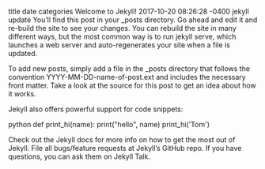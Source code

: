 title	date	categories
Welcome to Jekyll!
2017-10-20 08:26:28 -0400
jekyll update
You’ll find this post in your _posts directory. Go ahead and edit it and re-build the site to see your changes. You can rebuild the site in many different ways, but the most common way is to run jekyll serve, which launches a web server and auto-regenerates your site when a file is updated.

To add new posts, simply add a file in the _posts directory that follows the convention YYYY-MM-DD-name-of-post.ext and includes the necessary front matter. Take a look at the source for this post to get an idea about how it works.

Jekyll also offers powerful support for code snippets:

​python def print_hi(name): print("hello", name) print_hi('Tom') ​

Check out the Jekyll docs for more info on how to get the most out of Jekyll. File all bugs/feature requests at Jekyll’s GitHub repo. If you have questions, you can ask them on Jekyll Talk.
